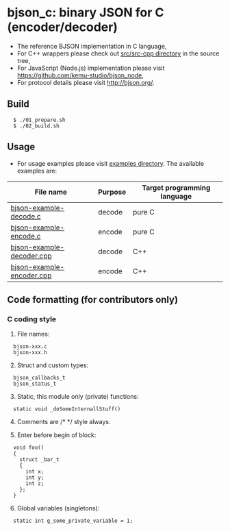 # bjson_c: binary JSON for C (encoder/decoder)
- The reference BJSON implementation in C language,
- For C++ wrappers please check out [src/src-cpp directory](src/src-cpp) in the source tree,
- For JavaScript (Node.js) implementation please visit https://github.com/kemu-studio/bjson_node,
- For protocol details please visit http://bjson.org/.

## Build
```
  $ ./01_prepare.sh 
  $ ./02_build.sh
```

## Usage
- For usage examples please visit [examples directory](examples). The available examples are:

| File name                                                       | Purpose | Target programming language |
| ----------------------------------------------------------------|---------|-----------------------------|
| [bjson-example-decode.c](examples/bjson-example-decode.c)       | decode  | pure C                      |
| [bjson-example-encode.c](examples/bjson-example-encode.c)       | encode  | pure C                      |
| [bjson-example-decoder.cpp](examples/bjson-example-decoder.cpp) | decode  | C++                         |
| [bjson-example-encoder.cpp](examples/bjson-example-encoder.cpp) | encode  | C++                         |

## Code formatting (for contributors only)

### C coding style
1. File names:
```
  bjson-xxx.c
  bjson-xxx.h
```  
  
2. Struct and custom types:
```
  bjson_callbacks_t
  bjson_status_t
```

3. Static, this module only (private) functions:
```
  static void _doSomeInternallStuff()
```  

4. Comments are /* */ style always.

5. Enter before begin of block:
```
  void foo()
  {
    struct _bar_t
    {
      int x;
      int y;
      int z;
    };
  }
```

6. Global variables (singletons):
```  
  static int g_some_private_variable = 1;
```  
